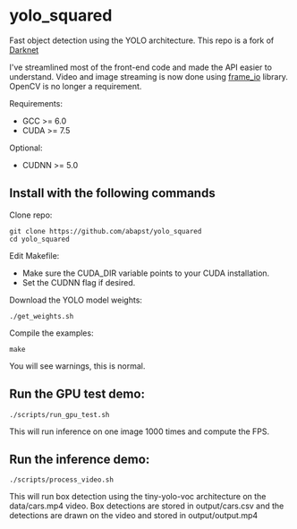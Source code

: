 # yolo_squared

Fast object detection using the YOLO architecture.
This repo is a fork of [Darknet](https://github.com/pjreddie/darknet)

I've streamlined most of the front-end code and made the API easier to understand. Video and image streaming is now done using [frame_io](https://github.com/abapst/frame_io) library. OpenCV is no longer a requirement.

Requirements:

  - GCC >= 6.0
  - CUDA >= 7.5

Optional:

  - CUDNN >= 5.0

## Install with the following commands

Clone repo:
```
git clone https://github.com/abapst/yolo_squared
cd yolo_squared
```

Edit Makefile:
  - Make sure the CUDA_DIR variable points to your CUDA installation.
  - Set the CUDNN flag if desired.

Download the YOLO model weights:
```
./get_weights.sh
```

Compile the examples:
```
make
```
You will see warnings, this is normal.

## Run the GPU test demo:
```
./scripts/run_gpu_test.sh
```

This will run inference on one image 1000 times and compute the FPS.

## Run the inference demo:
```
./scripts/process_video.sh
```

This will run box detection using the tiny-yolo-voc architecture on the data/cars.mp4 video. Box detections are stored in output/cars.csv and the detections are drawn on the video and stored in output/output.mp4
